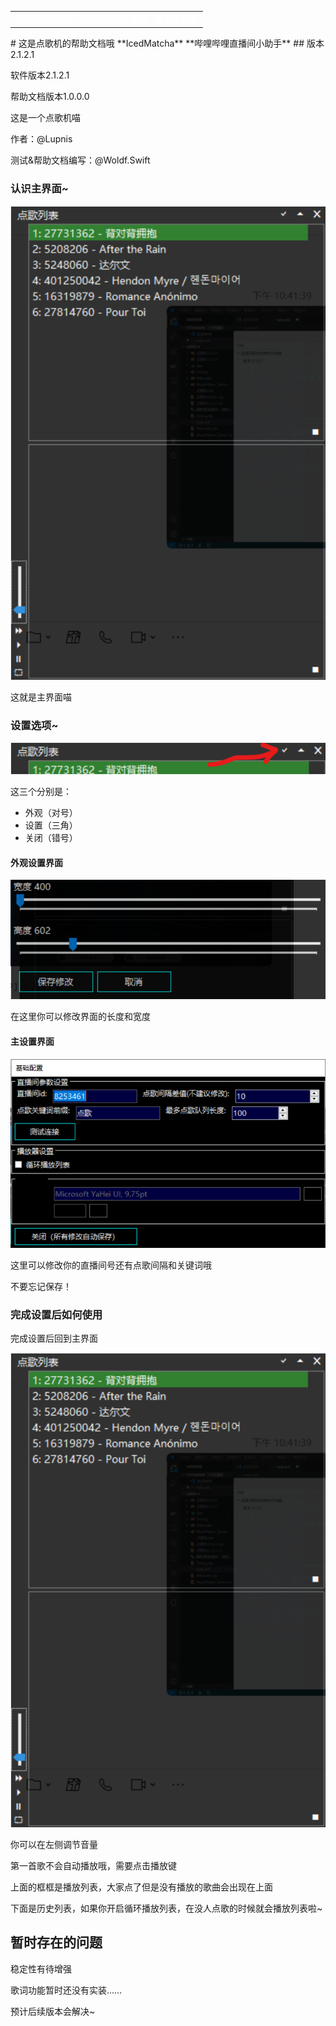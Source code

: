 <table><tr><td color=green><font color=white ><strong>IcedMatcha 3 (正式版) 即将推出，版本大更新</strong></font></td></tr></table>
# 这是点歌机的帮助文档哦
**IcedMatcha**
**哔哩哔哩直播间小助手**
## 版本 2.1.2.1

软件版本2.1.2.1

帮助文档版本1.0.0.0

这是一个点歌机喵

作者：@Lupnis

测试&帮助文档编写：@Woldf.Swift

### 认识主界面~

![avatar](./1.png)

这就是主界面喵

### 设置选项~

![avatar](./2.png)

这三个分别是：

- 外观（对号）
- 设置（三角）
- 关闭（错号）

#### 外观设置界面

![avatar](./3.png)

在这里你可以修改界面的长度和宽度

#### 主设置界面

![avatar](./4.png)

这里可以修改你的直播间号还有点歌间隔和关键词哦

不要忘记保存！

### 完成设置后如何使用

完成设置后回到主界面

![avatar](./1.png)

你可以在左侧调节音量

第一首歌不会自动播放哦，需要点击播放键

上面的框框是播放列表，大家点了但是没有播放的歌曲会出现在上面

下面是历史列表，如果你开启循环播放列表，在没人点歌的时候就会播放列表啦~

## 暂时存在的问题

稳定性有待增强

歌词功能暂时还没有实装……

预计后续版本会解决~
